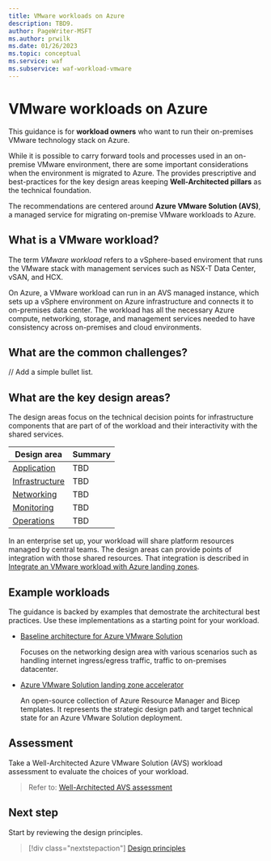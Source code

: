 ```yaml
---
title: VMware workloads on Azure
description: TBD9.
author: PageWriter-MSFT
ms.author: prwilk
ms.date: 01/26/2023
ms.topic: conceptual
ms.service: waf
ms.subservice: waf-workload-vmware
---
```


# VMware workloads on Azure

This guidance is for **workload owners** who want to run their on-premises VMware technology stack on Azure. 

While it is possible to carry forward tools and processes used in an on-premise VMware environment, there are some important considerations when the environment is migrated to Azure. The provides prescriptive and best-practices for the key design areas keeping **Well-Architected pillars** as the technical foundation. 

The recommendations are centered around **Azure VMware Solution (AVS)**, a managed service for migrating on-premise VMware workloads to Azure. 

## What is a VMware workload?

The term _VMware workload_ refers to a vSphere-based enviroment that runs the VMware stack with management services such as NSX-T Data Center, vSAN, and HCX.

On Azure, a VMware workload can run in an AVS managed instance, which sets up a vSphere environment on Azure infrastructure and connects it to on-premises data center. The workload has all the necessary Azure compute, networking, storage, and management services needed to have consistency across on-premises and cloud environments.

## What are the common challenges?

// Add a simple bullet list.

## What are the key design areas?

The design areas focus on the technical decision points for infrastructure components that are part of of the workload and their interactivity with the shared services. 

|Design area|Summary|
|---|---|
|[Application](./avs-vmware-application.md)|TBD|
|[Infrastructure](./avs-infrastructure.md)|TBD|
|[Networking](./avs-networking.md)|TBD|
|[Monitoring](./avs-monitoring.md)|TBD|
|[Operations](./avs-operations.md)|TBD|

In an enterprise set up, your workload will share platform resources managed by central teams. The design areas can provide points of integration with those shared resources. That integration is described in [Integrate an VMware workload with Azure landing zones](avs-landing-zone-integration).

## Example workloads

The guidance is backed by examples that demostrate the architectural best practices. Use these implementations as a starting point for your workload.

- [Baseline architecture for Azure VMware Solution](/azure/cloud-adoption-framework/scenarios/azure-vmware/example-architectures)

    Focuses on the networking design area with various scenarios such as handling internet ingress/egress traffic, traffic to on-premises datacenter.

- [Azure VMware Solution landing zone accelerator](/azure/cloud-adoption-framework/scenarios/azure-vmware/enterprise-scale-landing-zone)

    An open-source collection of Azure Resource Manager and Bicep templates. It represents the strategic design path and target technical state for an Azure VMware Solution deployment.

## Assessment

Take a Well-Architected Azure VMware Solution (AVS) workload assessment to evaluate the choices of your workload.

> Refer to: [Well-Architected AVS assessment](./avs-assessment.md)

## Next step

Start by reviewing the design principles.

> [!div class="nextstepaction"]
> [Design principles](avs-design-principles.md)


